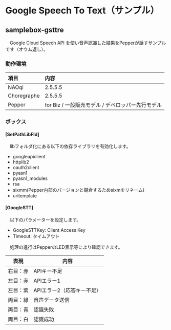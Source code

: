 # Google Speech To Text（サンプル）

## samplebox-gsttre
　Google Cloud Speech API を使い音声認識した結果をPepperが話すサンプルです（オウム返し）。

### 動作環境
|項目|内容|
|:---|:---|
|NAOqi|2.5.5.5|
|Choregraphe|2.5.5.5|
|Pepper|for Biz / 一般販売モデル / デベロッパー先行モデル|

### ボックス

#### [SetPathLibFld]
　libフォルダ化にある以下の依存ライブラリを有効化します。

* googleapiclient
* httplib2
* oauth2client
* pyasn1
* pyasn1_modules
* rsa
* sixmm(Pepper内部のバージョンと競合するためsixmをリネーム)
* uritemplate

#### [GoogleSTT]
　以下のパラメーターを設定します。

+ GoogleSTTKey: Client Access Key
+ Timeout: タイムアウト

　処理の進行はPepperのLED表示等により確認できます。

|表現|内容|
|---|---|
|右目：赤|APIキー不足|
|左目：赤|APIエラー1|
|左目：紫|APIエラー2（応答キー不足）|
|両目：緑|音声データ送信|
|両目：青|認識失敗|
|両目：白|認識成功|
